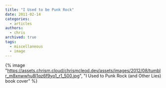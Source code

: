 ```yaml
---
title: "I Used to be Punk Rock"
date: 2011-02-14
categories:
  - articles
authors:
  - chris
archived: true
tags:
  - miscellaneous
  - image
---
```


{% image "https://assets.chrism.cloud/chrismcleod.dev/assets/images/2012/08/tumblr_m8xnwwhu8l1qz6f9yo1_r1_500.jpg", "I Used to Punk Rock (and Other Lies) book cover" %}
